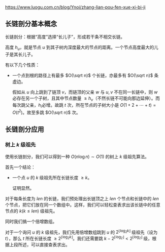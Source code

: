 <https://www.luogu.com.cn/blog/Ynoi/zhang-lian-pou-fen-xue-xi-bi-ji>


## 长链剖分基本概念

长链剖分：根据“高度”选择“长儿子”，形成若干条不相交长链。

高度 $h_u$，就是节点 $u$ 到其子树内深度最大的节点的距离。一个节点高度最大的儿子是其长儿子。

有以下几个性质：

- 一个点到根的路径上有最多 $O(\sqrt n)$ 个长链，亦最多有 $O(\sqrt n)$ 条虚边。

    假如从 $u$ 向上跳到了链顶 $v$，而链顶的父亲 $w$ 与 $u,v$ 不在同一长链中，则 $w$ 必存在另一个子树，且其中节点数量 $\ge h_v$（不然长链不可能向那边延伸）。而每次跳父亲，$h_i$必增。故跳 $t$ 次，所在节点的子树大小是 $O(1+2+\cdots+t)=O(t^2)$。故至多跳 $O(\sqrt n)$ 次。

## 长链剖分应用

### 树上 $k$ 级祖先

使用长链剖分，我们可以得到一种 $O(n\log n)\sim O(1)$ 的树上 $k$ 级祖先算法。

首先一个结论：

- 一个点 $u$ 的 $k$ 级祖先所在长链长度 $\ge k$。

    证明显然。

对于每条长度为 $len$ 的长链，我们预处理出长链顶之上 $len$ 个节点和长链中的 $len$ 个节点，把它们放在同一个数组中。这样，我们可以轻松查表求出该长链中的任意节点的 $k(k\le len)$ 级祖先。

同时我们搞一个倍增数组。

对于一个询问 $u$ 的 $k$ 级祖先，我们先用倍增数组跳到 $u$ 的 $2^{\lfloor\log_2 k\rfloor}$ 级祖先（设为 $t$），那么 $t$ 所在长链长度 $\ge 2^{\lfloor\log_2 k\rfloor}$。我们还需要跳 $k-2^{\lfloor\log_2\rfloor}<2^{\lfloor\log_2\rfloor}$ 级，根据上段所述，可以直接查表求出。